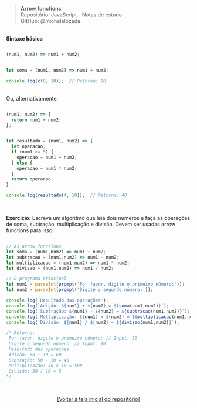 > **Arrow functions**  
> Repositório: JavaScript - Notas de estudo     
> GitHub: @michelelozada
&nbsp;
     
&nbsp;  
**Sintaxe básica**  
```js

(num1, num2) => num1 + num2; 
```
```js

let soma = (num1, num2) => num1 + num2;

console.log(c(8, 10));  // Retorna: 18
```

&nbsp;    
Ou, alternativamente:  
```js

(num1, num2) => {
  return num1 + num2;
};
```
```js

let resultado = (num1, num2) => {
  let operacao;
  if (num1 >= 5) {
    operacao = num1 + num2;
  } else {
    operacao = num1 * num2;
  }
  return operacao;
}

console.log(resultado(4, 10));  // Retorna: 40
```

&nbsp;  

**Exercício:** Escreva um algoritmo que leia dois números e faça as operações de soma, subtração, multiplicação e divisão. Devem ser usadas arrow functions para isso.   

```js

// As arrow functions
let soma = (num1,num2) => num1 + num2;
let subtracao = (num1,num2) => num1 - num2;
let multiplicacao = (num1,num2) => num1 * num2;
let divisao = (num1,num2) => num1 / num2;

// O programa principal
let num1 = parseInt(prompt('Por favor, digite o primeiro número:')); 
let num2 = parseInt(prompt('Digite o segundo número:')); 

console.log('Resultado das operações');
console.log(`Adição: ${num1} + ${num2} = ${soma(num1,num2)}`);
console.log(`Subtração: ${num1} - ${num2} = ${subtracao(num1,num2)}`);
console.log(`Multiplicação: ${num1} x ${num2} = ${multiplicacao(num1,num2)}`);
console.log(`Divisão: ${num1} / ${num2} = ${divisao(num1,num2)}`);

/* Retorna:
 Por favor, digite o primeiro número: // Input: 50
 Digite o segundo número: // Input: 10
 Resultado das operações
 Adição: 50 + 10 = 60
 Subtração: 50 - 10 = 40
 Multiplicação: 50 x 10 = 500
 Divisão: 50 / 10 = 5
*/
```

&nbsp;

<div align="center">
<a href="https://github.com/michelelozada/JavaScript-Study-Notes">[Voltar à tela inicial do repositório]</a>
</div>